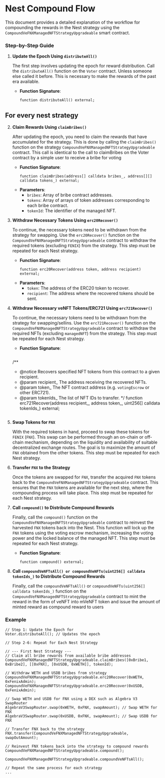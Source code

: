 # Nest Compound Flow

This document provides a detailed explanation of the workflow for compounding the rewards in the Nest strategy using the `CompoundVeFNXManagedNFTStrategyUpgradeable` smart contract.

### Step-by-Step Guide

1. **Update the Epoch Using `distributeAll()`**
   
   The first step involves updating the epoch for reward distribution. Call the `distributeAll()` function on the `Voter` contract. Unless someone else called it before. This is necessary to make the rewards of the past era available.
   
   - **Function Signature**:
     ```solidity
     function distributeAll() external;
     ```

## For every nest strategy
2. **Claim Rewards Using `claimBribes()`**

   After updating the epoch, you need to claim the rewards that have accumulated for the strategy. This is done by calling the `claimBribes()` function on the strategy `CompoundVeFNXManagedNFTStrategyUpgradeable` contract.  This call is identical to the call to claimBribes on the Voter contract by a simple user to receive a bribe for voting
   
   - **Function Signature**:
     ```solidity
     function claimBribes(address[] calldata bribes_, address[][] calldata tokens_) external;
     ```
   - **Parameters**:
     - `bribes`: Array of bribe contract addresses.
     - `tokens`: Array of arrays of token addresses corresponding to each bribe contract.
     - `tokenId`: The identifier of the managed NFT.

3. **Withdraw Necessary Tokens Using `erc20Recover()`**

   To continue, the necessary tokens need to be withdrawn from the strategy for swapping. Use the `erc20Recover()` function on the `CompoundVeFNXManagedNFTStrategyUpgradeable` contract to withdraw the required tokens (excluding `FENIX`) from the strategy. This step must be repeated for each Nest strategy.
   
   - **Function Signature**:
     ```solidity
     function erc20Recover(address token, address recipient) external;
     ```
   - **Parameters**:
     - `token`: The address of the ERC20 token to recover.
     - `recipient`: The address where the recovered tokens should be sent.
4. **Withdraw Necessary veNFT Tokens/ERC721 Using `erc721Recover()`**

   To continue, the necessary tokens need to be withdrawn from the strategy for swapping/sellins. Use the `erc721Recover()` function on the `CompoundVeFNXManagedNFTStrategyUpgradeable` contract to withdraw the required NFTs (excluding `managedNFT`) from the strategy. This step must be repeated for each Nest strategy.
   
   - **Function Signature**:
     ```solidity
    /**
     * @notice Recovers specified NFT tokens from this contract to a given recipient.
     * @param recipient_ The address receiving the recovered NFTs.
     * @param token_     The NFT contract address (e.g. `votingEscrow` or other ERC721).
     * @param tokenIds_  The list of NFT IDs to transfer.
     */
    function erc721Recover(address recipient_, address token_, uint256[] calldata tokenIds_) external;
     ```

5. **Swap Tokens for `FNX`**

   With the required tokens in hand, proceed to swap these tokens for `FENIX` (`FNX`). This swap can be performed through an on-chain or off-chain mechanism, depending on the liquidity and availability of suitable decentralized exchange routes. The goal is to maximize the amount of `FNX` obtained from the other tokens. This step must be repeated for each Nest strategy.

6. **Transfer `FNX` to the Strategy**

   Once the tokens are swapped for `FNX`, transfer the acquired `FNX` tokens back to the `CompoundVeFNXManagedNFTStrategyUpgradeable` contract. This ensures that the `FNX` tokens are available for the next step, where the compounding process will take place. This step must be repeated for each Nest strategy.

6. **Call `compound()` to Distribute Compound Rewards**

   Finally, call the `compound()` function on the `CompoundVeFNXManagedNFTStrategyUpgradeable` contract to reinvest the harvested `FNX` tokens back into the Nest. This function will lock up the `FNX` tokens using the voting escrow mechanism, increasing the voting power and the locked balance of the managed NFT. This step must be repeated for each Nest strategy.
   
   - **Function Signature**:
     ```solidity
     function compound() external;
     ```
7. **Call `compoundVeNFTsAll() or compoundVeNFTs(uint256[] calldata tokenIds_)` to Distribute Compound Rewards**

   Finally, call the `compoundVeNFTsAll()` or `compoundVeNFTs(uint256[] calldata tokenIds_)` function on the `CompoundVeFNXManagedNFTStrategyUpgradeable` contract to mint the reward in the form of veNFT into mVeNFT token and issue the amount of minted reward as compound reward to users

### Example
```
// Step 1: Update the Epoch for
Voter.distributeAll(); // Updates the epoch

// Step 2-6: Repeat for Each Nest Strategy

// --- First Nest Strategy ---
// Claim all bribe rewards from available bribe addresses
CompoundVeFNXManagedNFTStrategyUpgradeable.claimBribes([0xBribe1, 0xBribe2], [[0xFNX], [0xUSDB, 0xWETH]], tokenId);

// Withdraw WETH and USDB bribes from strategy
CompoundVeFNXManagedNFTStrategyUpgradeable.erc20Recover(0xWETH, 0xFenixAdmin);
CompoundVeFNXManagedNFTStrategyUpgradeable.erc20Recover(0xUSDB, 0xFenixAdmin);

// Swap WETH and USDB for FNX using a DEX such as Algebra V3 SwapRouter
AlgebraV3SwapRouter.swap(0xWETH, 0xFNX, swapAmount); // Swap WETH for FNX
AlgebraV3SwapRouter.swap(0xUSDB, 0xFNX, swapAmount); // Swap USDB for FNX

// Transfer FNX back to the strategy
FNX.transfer(CompoundVeFNXManagedNFTStrategyUpgradeable, swapOutAmount);

// Reinvest FNX tokens back into the strategy to compound rewards
CompoundVeFNXManagedNFTStrategyUpgradeable.compound();

CompoundVeFNXManagedNFTStrategyUpgradeable.compoundVeNFTsAll();

// Repeat the same process for each strategy
...

```

